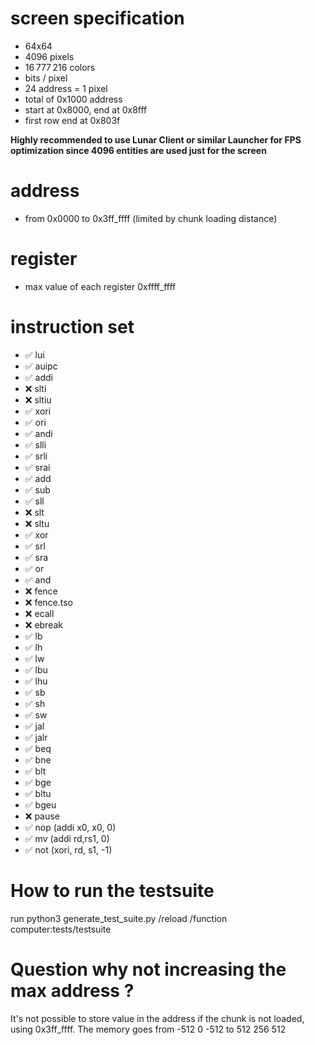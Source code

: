 # screen specification
- 64x64
- 4096 pixels
- 16 777 216 colors
-  bits / pixel
- 24 address = 1 pixel
- total of 0x1000 address
- start at 0x8000, end at 0x8fff
- first row end at 0x803f

**Highly recommended to use Lunar Client or similar Launcher for FPS optimization since 4096 entities are used just for the screen**

# address
- from 0x0000 to 0x3ff_ffff
(limited by chunk loading distance)

# register
- max value of each register 0xffff_ffff

# instruction set
- ✅ lui
- ✅ auipc
- ✅ addi
- ❌ slti
- ❌ sltiu
- ✅ xori
- ✅ ori
- ✅ andi
- ✅ slli
- ✅ srli
- ✅ srai
- ✅ add
- ✅ sub
- ✅ sll
- ❌ slt
- ❌ sltu
- ✅ xor
- ✅ srl
- ✅ sra
- ✅ or
- ✅ and
- ❌ fence
- ❌ fence.tso
- ❌ ecall
- ❌ ebreak
- ✅ lb
- ✅ lh
- ✅ lw
- ✅ lbu
- ✅ lhu
- ✅ sb
- ✅ sh
- ✅ sw
- ✅ jal
- ✅ jalr
- ✅ beq
- ✅ bne
- ✅ blt
- ✅ bge
- ✅ bltu
- ✅ bgeu
- ❌ pause
- ✅ nop (addi x0, x0, 0)
- ✅ mv (addi rd,rs1, 0)
- ✅ not (xori, rd, s1, -1)


# How to run the testsuite
run python3 generate_test_suite.py
/reload
/function computer:tests/testsuite

# Question why not increasing the max address ?
It's not possible to store value in the address if the chunk is not loaded, using 0x3ff_ffff.
The memory goes from -512 0 -512 to 512 256 512
